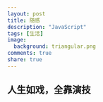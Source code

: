 ```yaml
---
layout: post
title: 随感
description: "JavaScript"
tags: [生活]
image:
  background: triangular.png
comments: true
share: true
---
```


## 人生如戏，全靠演技
